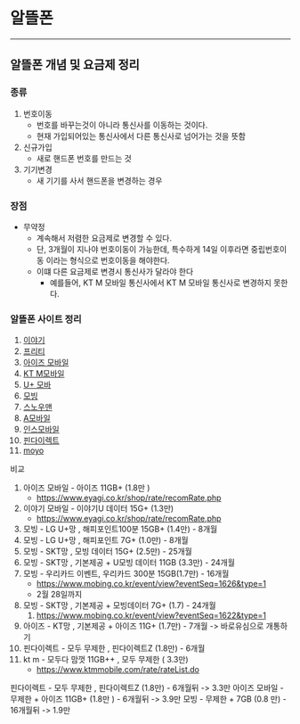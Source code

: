 # 알뜰폰

---

## 알뜰폰 개념 및 요금제 정리 

### 종류

1. 번호이동
   - 번호를 바꾸는것이 아니라 통신사를 이동하는 것이다. 
   - 현재 가입되어있는 통신사에서 다른 통신사로 넘어가는 것을 뜻함 
2. 신규가입 
   - 새로 핸드폰 번호를 만드는 것 
3. 기기변경
   - 새 기기를 사서 핸드폰을 변경하는 경우 

### 장점

- 무약정
  - 계속해서 저렴한 요금제로 변경할 수 있다. 
  - 단, 3개월이 지나야 번호이동이 가능한데, 특수하게 14일 이후라면 중립번호이동 이라는 형식으로 번호이동을 해야한다. 
  - 이떄 다른 요금제로 변경시 통신사가 달라야 한다
    - 예를들어, KT M 모바일 통신사에서 KT M 모바일 통신사로 변경하지 못한다. 

### 알뜰폰 사이트 정리 

1. [이야기 ](https://www.eyagi.co.kr/shop/index.php)
2. [프리티](https://www.freet.co.kr/)
3. [아이즈 모바일](https://eyes.co.kr/)
4. [KT M모바일 ](https://www.ktmmobile.com/main.do)
5. [U+ 모바 ](https://www.uplusumobile.com/)
6. [모빙](https://www.mobing.co.kr/main)
7. [스노우맨 ](https://www.snowman.co.kr/portal/)
8. [A모바일 ](https://www.amobile.co.kr/)
9. [인스모바일 ](https://insmobile.co.kr/)
10. [핀다이렉트 ](https://www.pindirectshop.com/)
11. [moyo](https://www.moyoplan.com/)

 비교 
  1. 아이즈 모바일 - 아이즈 11GB+ (1.8만 ) 
     - https://www.eyagi.co.kr/shop/rate/recomRate.php
  2. 이야기 모바일 - 이야기U 데이터 15G+ (1.3만)
     - https://www.eyagi.co.kr/shop/rate/recomRate.php
  3. 모빙 - LG U+망 , 해피포인트100분 15GB+ (1.4만) - 8개월
  4. 모빙 - LG U+망 , 해피포인트 7G+ (1.0만) - 8개월
  5. 모빙 - SKT망 , 모빙 데이터 15G+ (2.5만) - 25개월
  6. 모빙 - SKT망 , 기본제공 + U모빙 데이터 11GB (3.3만) - 24개월
  7. 모빙 - 우리카드 이벤트, 우리카드 300분 15GB(1.7만) - 16개월
     - https://www.mobing.co.kr/event/view?eventSeq=1626&type=1
     - 2월 28일까지 
  8. 모빙 - SKT망 , 기본제공 + 모빙데이터 7G+ (1.7) - 24개월
     1. https://www.mobing.co.kr/event/view?eventSeq=1622&type=1
  9. 아이즈 - KT망 , 기본제공 + 아이즈 11G+ (1.7만) - 7개월 -> 바로유심으로 개통하기 
  10. 핀다이렉트 - 모두 무제한 , 핀다이렉트Z (1.8만) - 6개월 
  11. kt m - 모두다 맘껏 11GB++ , 모두 무제한 ( 3.3만) 
      - https://www.ktmmobile.com/rate/rateList.do

핀다이렉트 - 모두 무제한 , 핀다이렉트Z (1.8만) - 6개월뒤 -> 3.3만
아이즈 모바일 - 무제한 + 아이즈 11GB+ (1.8만 ) - 6개월뒤 -> 3.9만
모빙 - 무제한 + 7GB (0.8 만) - 16개월뒤 -> 1.9만

